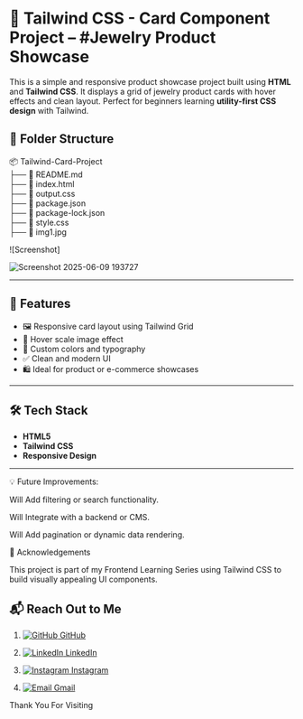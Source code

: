 # 💎 Tailwind CSS - Card Component Project   –    #Jewelry Product Showcase 


This is a simple and responsive product showcase project built using **HTML** and **Tailwind CSS**. It displays a grid of jewelry product cards with hover effects and clean layout. Perfect for beginners learning **utility-first CSS design** with Tailwind.





## 📁 Folder Structure



📦 Tailwind-Card-Project <br>
├── 📄 README.md <br>
├── 📄 index.html <br>
├── 📄 output.css <br>
├── 📄 package.json <br>
├── 📄 package-lock.json <br>
├── 📁 style.css <br>
├── 📁 img1.jpg <br>










![Screenshot]












![Screenshot 2025-06-09 193727](https://github.com/user-attachments/assets/8adb7e3f-bf22-4acf-ae3b-7051c40f2b62)



---






## 🚀 Features


- 🖼️ Responsive card layout using Tailwind Grid
- 💫 Hover scale image effect
- 🎨 Custom colors and typography
- ✅ Clean and modern UI
- 🛍️ Ideal for product or e-commerce showcases






---





## 🛠️ Tech Stack

- **HTML5**
- **Tailwind CSS**
- **Responsive Design**



---






💡 Future Improvements:


Will Add filtering or search functionality.

Will Integrate with a backend or CMS.

Will Add pagination or dynamic data rendering.




🙌 Acknowledgements

This project is part of my Frontend Learning Series using Tailwind CSS to build visually appealing UI components.





## 📬 Reach Out to Me


1. [![GitHub](https://img.shields.io/badge/GitHub-181717?style=flat-square&logo=github&logoColor=white) GitHub](https://github.com/vikrant-1912)


   
2. [![LinkedIn](https://img.shields.io/badge/LinkedIn-0A66C2?style=flat-square&logo=linkedin&logoColor=white) LinkedIn](https://www.linkedin.com/in/vikrant1912)


   
3. [![Instagram](https://img.shields.io/badge/Instagram-E4405F?style=flat-square&logo=instagram&logoColor=white) Instagram](https://www.instagram.com/vikrant_7017)


     
4. [![Email](https://img.shields.io/badge/Gmail-D14836?style=flat-square&logo=gmail&logoColor=white) Gmail](mailto:vikrantkhatana15@gmail.com)





Thank You For Visiting




